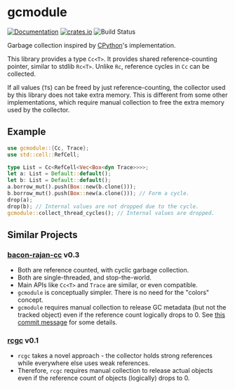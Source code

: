 # gcmodule

[![Documentation](https://docs.rs/gcmodule/badge.svg)](https://docs.rs/gcmodule)
[![crates.io](http://meritbadge.herokuapp.com/gcmodule)](https://crates.io/crates/gcmodule)
![Build Status](https://github.com/quark-zju/gcmodule/workflows/build/badge.svg)

Garbage collection inspired by [CPython](https://github.com/python/cpython/)'s implementation.

This library provides a type `Cc<T>`. It provides shared reference-counting pointer, similar to stdlib `Rc<T>`. Unlike `Rc`, reference cycles in `Cc` can be collected.

If all values (`T`s) can be freed by just reference-counting, the collector used by this library does not take extra memory. This is different from some other implementations, which require manual collection to free the extra memory used by the collector.

## Example

```rust
use gcmodule::{Cc, Trace};
use std::cell::RefCell;

type List = Cc<RefCell<Vec<Box<dyn Trace>>>>;
let a: List = Default::default();
let b: List = Default::default();
a.borrow_mut().push(Box::new(b.clone()));
b.borrow_mut().push(Box::new(a.clone())); // Form a cycle.
drop(a);
drop(b); // Internal values are not dropped due to the cycle.
gcmodule::collect_thread_cycles(); // Internal values are dropped.
```

## Similar Projects

### [bacon-rajan-cc](https://github.com/fitzgen/bacon-rajan-cc) v0.3

- Both are reference counted, with cyclic garbage collection.
- Both are single-threaded, and stop-the-world.
- Main APIs like `Cc<T>` and `Trace` are similar, or even compatible.
- `gcmodule` is conceptually simpler. There is no need for the "colors" concept.
- `gcmodule` requires manual collection to release GC metadata (but not the tracked object) even if the reference count logically drops to 0. See [this commit message](https://github.com/quark-zju/gcmodule/commit/b825bc45ac008e26ada3c13daa3efa34334f8273) for some details.

### [rcgc](https://github.com/jonas-schievink/rcgc) v0.1

- `rcgc` takes a novel approach - the collector holds strong references while everywhere else uses weak references.
- Therefore, `rcgc` requires manual collection to release actual objects even if the reference count of objects (logically) drops to 0.
